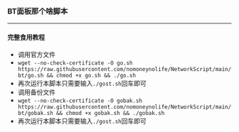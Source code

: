 ### BT面板那个啥脚本

***  
#### 完整食用教程  
* 调用官方文件
* `wget --no-check-certificate -O go.sh https://raw.githubusercontent.com/nomoneynolife/NetworkScript/main/bt/go.sh && chmod +x go.sh && ./go.sh`  
* 再次运行本脚本只需要输入`./gost.sh`回车即可  
* 调用备份文件
* `wget --no-check-certificate -O gobak.sh https://raw.githubusercontent.com/nomoneynolife/NetworkScript/main/bt/gobak.sh && chmod +x gobak.sh && ./gobak.sh`  
* 再次运行本脚本只需要输入`./gost.sh`回车即可  
